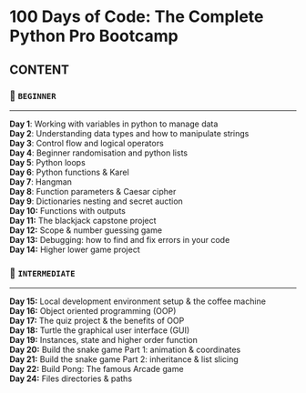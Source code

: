 
# 100 Days of Code: The Complete Python Pro Bootcamp
## CONTENT
### 🔺 `BEGINNER`
___
**Day 1**: Working with variables in python to manage data <br/>
**Day 2**: Understanding data types and how to manipulate strings <br/>
**Day 3**: Control flow and logical operators <br/>
**Day 4**: Beginner randomisation and python lists <br/>
**Day 5**: Python loops <br/>
**Day 6**: Python functions & Karel <br/>
**Day 7**: Hangman <br/>
**Day 8**: Function parameters & Caesar cipher <br/>
**Day 9**: Dictionaries nesting and secret auction <br/>
**Day 10:** Functions with outputs <br/>
**Day 11:** The blackjack capstone project <br/>
**Day 12:** Scope & number guessing game <br/>
**Day 13:** Debugging: how to find and fix errors in your code <br/>
**Day 14:** Higher lower game project <br/>

### 🔺 `INTERMEDIATE`
____
**Day 15:** Local development environment setup & the coffee machine <br/>
**Day 16:** Object oriented programming (OOP) <br/>
**Day 17:** The quiz project & the benefits of OOP <br/>
**Day 18:** Turtle the graphical user interface (GUI) <br/>
**Day 19:** Instances, state and higher order function <br/>
**Day 20:** Build the snake game Part 1: animation & coordinates <br/>
**Day 21:** Build the snake game Part 2: inheritance & list slicing <br/>
**Day 22:** Build Pong: The famous Arcade game <br/>
**Day 24:** Files directories & paths <br/>

